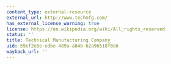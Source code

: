 ```yaml
---
content_type: external-resource
external_url: http://www.techmfg.com/
has_external_license_warning: true
license: https://en.wikipedia.org/wiki/All_rights_reserved
status: ''
title: Technical Manufacturing Company
uid: 59ef2e8e-edbe-489a-a84b-62a96518f8e6
wayback_url: ''
---
```

